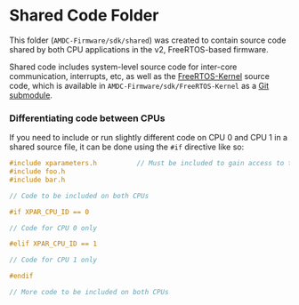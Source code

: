 # Shared Code Folder

This folder (`AMDC-Firmware/sdk/shared`) was created to contain source code shared by both CPU applications in the v2, FreeRTOS-based firmware.

Shared code includes system-level source code for inter-core communication, interrupts, etc, as well as the [FreeRTOS-Kernel](https://github.com/FreeRTOS/FreeRTOS-Kernel) source code, which is available in `AMDC-Firmware/sdk/FreeRTOS-Kernel` as a [Git submodule](https://git-scm.com/book/en/v2/Git-Tools-Submodules).

### Differentiating code between CPUs

If you need to include or run slightly different code on CPU 0 and CPU 1 in a shared source file, it can be done using the `#if` directive like so:

```c
#include xparameters.h          // Must be included to gain access to the XPAR_CPU_ID definition
#include foo.h
#include bar.h

// Code to be included on both CPUs

#if XPAR_CPU_ID == 0

// Code for CPU 0 only

#elif XPAR_CPU_ID == 1

// Code for CPU 1 only

#endif

// More code to be included on both CPUs

```
